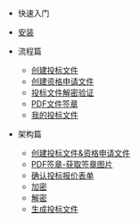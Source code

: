   * 快速入门
  * [安装](myFile/setUpExe.md)
    
  * 流程篇
    * [创建投标文件](createTb/fileUpload.md)
    * [创建资格申请文件](createZg/fileUploadZg.md)
    * [投标文件解密验证](Filejm/jm.md)
    * [PDF文件签章](PDFqz/pdfQz.md)
    * [我的投标文件](mymainFile/mainFile.md)
   
  * 架构篇
      * [创建投标文件&资格申请文件](utils/createMyFile.md)
      * [PDF签章-获取签章图片](utils/getSignPic.md)
      * [确认投标报价表单](utils/confirmBj.md)
      * [加密](utils/jiami.md)
      * [解密](utils/jiemi.md)
      * [生成投标文件](utils/createTbFile.md)
